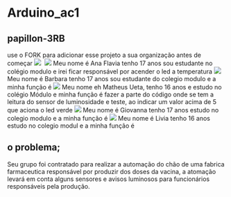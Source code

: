 # Arduino_ac1
## papillon-3RB
use o FORK para adicionar esse projeto a sua organização antes de começar
![](https://github.com/Papillon-3RB/papillon-mod/blob/main/arduino.jpeg)
![]()
![](https://github.com/Papillon-3RB/papillon-mod/blob/main/ana.jpg)
Meu nome é Ana Flavia tenho 17 anos  sou estudante no colégio modulo e irei ficar responsável por acender o led a temperatura
![](https://github.com/Papillon-3RB/papillon-mod/blob/main/barbara.jpeg)
Meu nome é Barbara tenho 17 anos sou estudante do colegio modulo e a minha função é
![](https://github.com/Papillon-3RB/papillon-mod/blob/main/matheus.jpeg)
Meu nome eh Matheus Ueta, tenho 16 anos e estudo no colégio Módulo e minha função é fazer a parte do código onde se tem a leitura do sensor de luminosidade e teste, ao indicar um valor acima de 5 que aciona o led verde
![](https://github.com/Papillon-3RB/papillon-mod/blob/main/giovanna.jpeg)
Meu nome é Giovanna tenho 17 anos estudo no colegio modulo e a minha função é
![](https://github.com/Papillon-3RB/papillon-mod/blob/main/livia.jpeg)
Meu nome é Livia tenho 16 anos estudo no colegio modul e a minha função é 


## **o problema;**
Seu grupo foi contratado para realizar a automação do chão de uma fabrica farmaceutica responsável por produzir dos doses da vacina, a atomação levará em conta alguns sensores 
e avisos luminosos para funcionários responsáveis pela produção.
